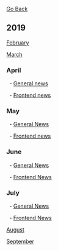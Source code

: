 [Go Back](README.md)


## 2019


[February](feb_2019.md)

[March](mar_2019.md)

### April

&nbsp;&nbsp;-&nbsp;[General news](apr_2019.md)

&nbsp;&nbsp;-&nbsp;[Frontend news](frontend_apr.md)

### May

&nbsp;&nbsp;-&nbsp;[General News](may_2019.md)

&nbsp;&nbsp;-&nbsp;[Frontend news](frontend_may.md)

### June

&nbsp;&nbsp;-&nbsp;[General News](jun_2019.md)

&nbsp;&nbsp;-&nbsp;[Frontend News](frontend_jun.md)

### July

&nbsp;&nbsp;-&nbsp;[General News](jul_2019.md)

&nbsp;&nbsp;-&nbsp;[Frontend News](frontend_jul.md)


[August](aug_2019.md)

[September](sp_2019.md)

